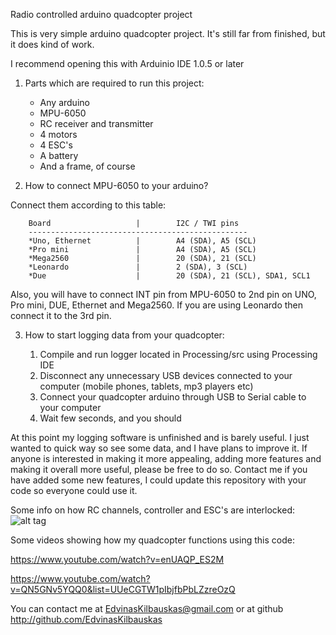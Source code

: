 Radio controlled arduino quadcopter project

This is very simple arduino quadcopter project. It's still far from finished, but it does kind of work.

I recommend opening this with Arduinio IDE 1.0.5 or later

1) Parts which are required to run this project:

	* Any arduino
	* MPU-6050
	* RC receiver and transmitter
	* 4 motors
	* 4 ESC's
	* A battery
	* And a frame, of course

2) How to connect MPU-6050 to your arduino?


Connect them according to this table:

        Board                   |        I2C / TWI pins
        -------------------------------------------------
        *Uno, Ethernet          |        A4 (SDA), A5 (SCL)
        *Pro mini               |        A4 (SDA), A5 (SCL)
        *Mega2560               |        20 (SDA), 21 (SCL)
        *Leonardo               |        2 (SDA), 3 (SCL)
        *Due                    |        20 (SDA), 21 (SCL), SDA1, SCL1

Also, you will have to connect INT pin from MPU-6050 to 2nd pin on UNO, Pro mini, DUE, Ethernet and Mega2560.
If you are using Leonardo then connect it to the 3rd pin.

3) How to start logging data from your quadcopter:

	1) Compile and run logger located in Processing/src using Processing IDE
	2) Disconnect any unnecessary USB devices connected to your computer (mobile phones, tablets, mp3 players etc)
	3) Connect your quadcopter arduino through USB to Serial cable to your computer
	4) Wait few seconds, and you should

At this point my logging software is unfinished and is barely useful. I just wanted to quick way so see some data, and I have plans to improve it.
If anyone is interested in making it more appealing, adding more features and making it overall more useful, please be free to do so.
Contact me if you have added some new features, I could update this repository with your code so everyone could use it.

Some info on how RC channels, controller and ESC's are interlocked:
![alt tag](http://s30.postimg.org/cx98h86kh/2014_10_16_18_33_12.jpg)

Some videos showing how my quadcopter functions using this code:

https://www.youtube.com/watch?v=enUAQP_ES2M

https://www.youtube.com/watch?v=QN5GNv5YQQ0&list=UUeCGTW1pIbjfbPbLZzreOzQ


You can contact me at EdvinasKilbauskas@gmail.com or at github http://github.com/EdvinasKilbauskas
